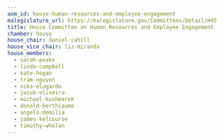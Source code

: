 ```yaml
---
aom_id: house-human-resources-and-employee-engagement
malegislature_url: https://malegislature.gov/Committees/Detail/H45
title: House Committee on Human Resources and Employee Engagement
chamber: house
house_chair: daniel-cahill
house_vice_chair: liz-miranda
house_members:
  - sarah-peake
  - linda-campbell
  - kate-hogan
  - tram-nguyen
  - nika-elugardo
  - jacob-oliveira
  - michael-kushmerek
  - donald-berthiaume
  - angelo-demilia
  - james-kelcourse
  - timothy-whelan
---
```

